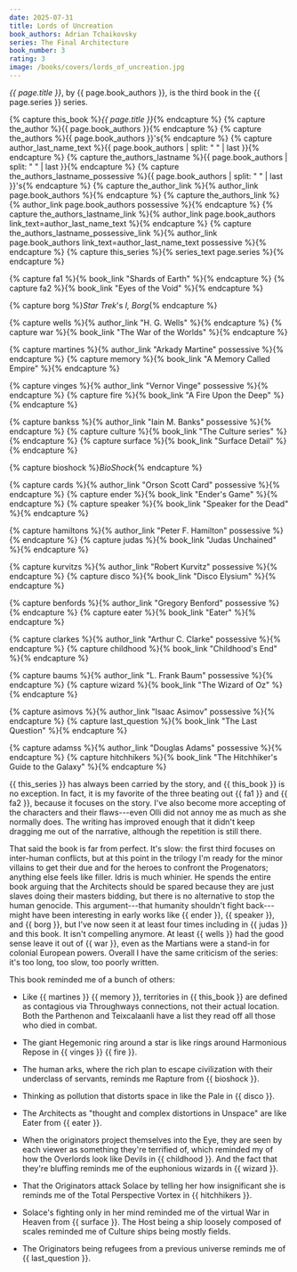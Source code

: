```yaml
---
date: 2025-07-31
title: Lords of Uncreation
book_authors: Adrian Tchaikovsky
series: The Final Architecture
book_number: 3
rating: 3
image: /books/covers/lords_of_uncreation.jpg
---
```


<cite class="book-title">{{ page.title }}</cite>, by <span
class="author-name">{{ page.book_authors }}</span>, is the third book in the
<span class="book-series">{{ page.series }}</span> series.

{% capture this_book %}<cite class="book-title">{{ page.title }}</cite>{% endcapture %}
{% capture the_author %}<span class="author-name">{{ page.book_authors }}</span>{% endcapture %}
{% capture the_authors %}<span class="author-name">{{ page.book_authors }}</span>'s{% endcapture %}
{% capture author_last_name_text %}{{ page.book_authors | split: " " | last }}{% endcapture %}
{% capture the_authors_lastname %}<span class="author-name">{{ page.book_authors | split: " " | last }}</span>{% endcapture %}
{% capture the_authors_lastname_possessive %}<span class="author-name">{{ page.book_authors | split: " " | last }}</span>'s{% endcapture %}
{% capture the_author_link %}{% author_link page.book_authors %}{% endcapture %}
{% capture the_authors_link %}{% author_link page.book_authors possessive %}{% endcapture %}
{% capture the_authors_lastname_link %}{% author_link page.book_authors link_text=author_last_name_text %}{% endcapture %}
{% capture the_authors_lastname_possessive_link %}{% author_link page.book_authors link_text=author_last_name_text possessive %}{% endcapture %}
{% capture this_series %}{% series_text page.series %}{% endcapture %}

{% capture fa1 %}{% book_link "Shards of Earth" %}{% endcapture %}
{% capture fa2 %}{% book_link "Eyes of the Void" %}{% endcapture %}

{% capture borg %}<cite class="tv-show-title">Star Trek</cite>'s <cite class="tv-show-title">I, Borg</cite>{% endcapture %}

{% capture wells %}{% author_link "H. G. Wells" %}{% endcapture %}
{% capture war %}{% book_link "The War of the Worlds" %}{% endcapture %}

{% capture martines %}{% author_link "Arkady Martine" possessive %}{% endcapture %}
{% capture memory %}{% book_link "A Memory Called Empire" %}{% endcapture %}

{% capture vinges %}{% author_link "Vernor Vinge" possessive %}{% endcapture %}
{% capture fire %}{% book_link "A Fire Upon the Deep" %}{% endcapture %}

{% capture bankss %}{% author_link "Iain M. Banks" possessive %}{% endcapture %}
{% capture culture %}{% book_link "The Culture series" %}{% endcapture %}
{% capture surface %}{% book_link "Surface Detail" %}{% endcapture %}

{% capture bioshock %}<cite class="">BioShock</cite>{% endcapture %}

{% capture cards %}{% author_link "Orson Scott Card" possessive %}{% endcapture %}
{% capture ender %}{% book_link "Ender's Game" %}{% endcapture %}
{% capture speaker %}{% book_link "Speaker for the Dead" %}{% endcapture %}

{% capture hamiltons %}{% author_link "Peter F. Hamilton" possessive %}{% endcapture %}
{% capture judas %}{% book_link "Judas Unchained" %}{% endcapture %}

{% capture kurvitzs %}{% author_link "Robert Kurvitz" possessive %}{% endcapture %}
{% capture disco %}{% book_link "Disco Elysium" %}{% endcapture %}

{% capture benfords %}{% author_link "Gregory Benford" possessive %}{% endcapture %}
{% capture eater %}{% book_link "Eater" %}{% endcapture %}

{% capture clarkes %}{% author_link "Arthur C. Clarke" possessive %}{% endcapture %}
{% capture childhood %}{% book_link "Childhood's End" %}{% endcapture %}

{% capture baums %}{% author_link "L. Frank Baum" possessive %}{% endcapture %}
{% capture wizard %}{% book_link "The Wizard of Oz" %}{% endcapture %}

{% capture asimovs %}{% author_link "Isaac Asimov" possessive %}{% endcapture %}
{% capture last_question %}{% book_link "The Last Question" %}{% endcapture %}

{% capture adamss %}{% author_link "Douglas Adams" possessive %}{% endcapture %}
{% capture hitchhikers %}{% book_link "The Hitchhiker's Guide to the Galaxy" %}{% endcapture %}

{{ this_series }} has always been carried by the story, and {{ this_book }} is
no exception. In fact, it is my favorite of the three beating out {{ fa1 }}
and {{ fa2 }}, because it focuses on the story. I've also become more
accepting of the characters and their flaws---even Olli did not annoy me as
much as she normally does. The writing has improved enough that it didn't keep
dragging me out of the narrative, although the repetition is still there.

That said the book is far from perfect. It's slow: the first third focuses on
inter-human conflicts, but at this point in the trilogy I'm ready for the
minor villains to get their due and for the heroes to confront the
Progenators; anything else feels like filler. Idris is much whinier. He spends
the entire book arguing that the Architects should be spared because they are
just slaves doing their masters bidding, but there is no alternative to stop
the human genocide. This argument---that humanity shouldn't fight back---might
have been interesting in early works like {{ ender }}, {{ speaker }}, and {{
borg }}, but I've now seen it at least four times including in {{ judas }} and
this book. It isn't compelling anymore. At least {{ wells }} had the good
sense leave it out of {{ war }}, even as the Martians were a stand-in for
colonial European powers. Overall I have the same criticism of the series:
it's too long, too slow, too poorly written.

This book reminded me of a bunch of others:

- Like {{ martines }} {{ memory }}, territories in {{ this_book }} are defined
  as contagious via Throughways connections, not their actual location.
  Both the Parthenon and Teixcalaanli have a list they read off all those who
  died in combat.

- The giant Hegemonic ring around a star is like rings around Harmonious
  Repose in {{ vinges }} {{ fire }}.

- The human arks, where the rich plan to escape civilization with their
  underclass of servants, reminds me Rapture from {{ bioshock }}.

- Thinking as pollution that distorts space in like the Pale in {{ disco }}.

- The Architects as "thought and complex distortions in Unspace" are like
  Eater from {{ eater }}.

- When the originators project themselves into the Eye, they are seen by each
  viewer as something they're terrified of, which reminded my of how the
  Overlords look like Devils in {{ childhood }}. And the fact that they're
  bluffing reminds me of the euphonious wizards in {{ wizard }}.

- That the Originators attack Solace by telling her how insignificant she is
  reminds me of the Total Perspective Vortex in {{ hitchhikers }}.

- Solace's fighting only in her mind reminded me of the virtual War in Heaven
  from {{ surface }}. The Host being a ship loosely composed of scales
  reminded me of Culture ships being mostly fields.

- The Originators being refugees from a previous universe reminds me of {{
  last_question }}.
